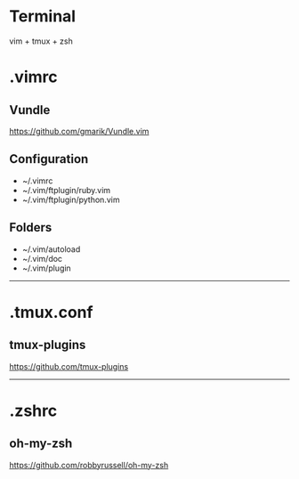 Terminal
========

vim + tmux + zsh

# .vimrc

## Vundle

https://github.com/gmarik/Vundle.vim

## Configuration

- ~/.vimrc
- ~/.vim/ftplugin/ruby.vim
- ~/.vim/ftplugin/python.vim

## Folders

- ~/.vim/autoload
- ~/.vim/doc
- ~/.vim/plugin

---

# .tmux.conf

## tmux-plugins

https://github.com/tmux-plugins

---

# .zshrc

## oh-my-zsh

https://github.com/robbyrussell/oh-my-zsh
